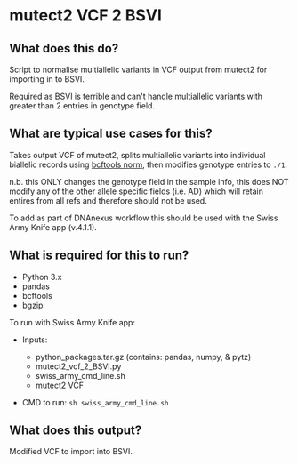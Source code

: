 # mutect2 VCF 2 BSVI


## What does this do?

Script to normalise multiallelic variants in VCF output from mutect2 for
importing in to BSVI.

Required as BSVI is terrible and can't handle multiallelic variants with greater
than 2 entries in genotype field.


## What are typical use cases for this?

Takes output VCF of mutect2, splits multiallelic variants into individual
biallelic records using [bcftools norm][bcftools-url], then modifies genotype
entries to `./1`.

n.b. this ONLY changes the genotype field in the sample info, this does NOT modify any of the other allele specific fields (i.e. AD) which will retain entires from all refs and therefore should not be used.

To add as part of DNAnexus workflow this should be used with the Swiss Army
Knife app (v.4.1.1). 


## What is required for this to run?

- Python 3.x
- pandas
- bcftools
- bgzip

To run with Swiss Army Knife app:
- Inputs:
    - python_packages.tar.gz (contains: pandas, numpy, & pytz)
    - mutect2_vcf_2_BSVI.py
    - swiss_army_cmd_line.sh
    - mutect2 VCF

- CMD to run: `sh swiss_army_cmd_line.sh`


## What does this output?

Modified VCF to import into BSVI.

[bcftools-url]: http://samtools.github.io/bcftools/bcftools.html#norm